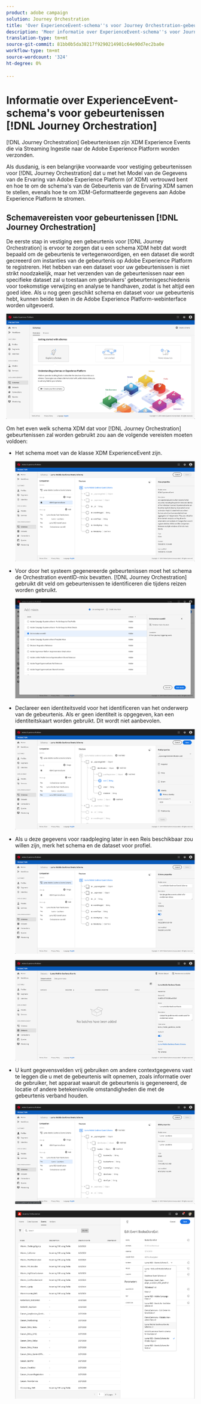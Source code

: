 ```yaml
---
product: adobe campaign
solution: Journey Orchestration
title: 'Over ExperienceEvent-schema''s voor Journey Orchestration-gebeurtenissen '
description: 'Meer informatie over ExperienceEvent-schema''s voor Journey Orchestration Events '
translation-type: tm+mt
source-git-commit: 81bb0b5da38217f9290214901c64e90d7ec2ba0e
workflow-type: tm+mt
source-wordcount: '324'
ht-degree: 0%

---
```




# Informatie over ExperienceEvent-schema&#39;s voor gebeurtenissen [!DNL Journey Orchestration]

[!DNL Journey Orchestration] Gebeurtenissen zijn XDM Experience Events die via Streaming Ingestie naar de Adobe Experience Platform worden verzonden.

Als dusdanig, is een belangrijke voorwaarde voor vestiging gebeurtenissen voor [!DNL Journey Orchestration] dat u met het Model van de Gegevens van de Ervaring van Adobe Experience Platform (of XDM) vertrouwd bent en hoe te om de schema&#39;s van de Gebeurtenis van de Ervaring XDM samen te stellen, evenals hoe te om XDM-Geformatteerde gegevens aan Adobe Experience Platform te stromen.

## Schemavereisten voor gebeurtenissen [!DNL Journey Orchestration]

De eerste stap in vestiging een gebeurtenis voor [!DNL Journey Orchestration] is ervoor te zorgen dat u een schema XDM hebt dat wordt bepaald om de gebeurtenis te vertegenwoordigen, en een dataset die wordt gecreeerd om instanties van de gebeurtenis op Adobe Experience Platform te registreren. Het hebben van een dataset voor uw gebeurtenissen is niet strikt noodzakelijk, maar het verzenden van de gebeurtenissen naar een specifieke dataset zal u toestaan om gebruikers&#39; gebeurtenisgeschiedenis voor toekomstige verwijzing en analyse te handhaven, zodat is het altijd een goed idee. Als u nog geen geschikt schema en dataset voor uw gebeurtenis hebt, kunnen beide taken in de Adobe Experience Platform-webinterface worden uitgevoerd.

![](../assets/schema1.png)

Om het even welk schema XDM dat voor [!DNL Journey Orchestration] gebeurtenissen zal worden gebruikt zou aan de volgende vereisten moeten voldoen:

* Het schema moet van de klasse XDM ExperienceEvent zijn.

   ![](../assets/schema2.png)

* Voor door het systeem gegenereerde gebeurtenissen moet het schema de Orchestration eventID-mix bevatten. [!DNL Journey Orchestration] gebruikt dit veld om gebeurtenissen te identificeren die tijdens reizen worden gebruikt.

   ![](../assets/schema3.png)

* Declareer een identiteitsveld voor het identificeren van het onderwerp van de gebeurtenis. Als er geen identiteit is opgegeven, kan een identiteitskaart worden gebruikt. Dit wordt niet aanbevolen.

   ![](../assets/schema4.png)

* Als u deze gegevens voor raadpleging later in een Reis beschikbaar zou willen zijn, merk het schema en de dataset voor profiel.

   ![](../assets/schema5.png)

   ![](../assets/schema6.png)

* U kunt gegevensvelden vrij gebruiken om andere contextgegevens vast te leggen die u met de gebeurtenis wilt opnemen, zoals informatie over de gebruiker, het apparaat waaruit de gebeurtenis is gegenereerd, de locatie of andere betekenisvolle omstandigheden die met de gebeurtenis verband houden.

   ![](../assets/schema7.png)

   ![](../assets/schema8.png)